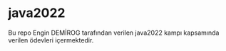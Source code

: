 # java2022

Bu repo Engin DEMİROG tarafından verilen java2022 kampı kapsamında verilen ödevleri içermektedir.
